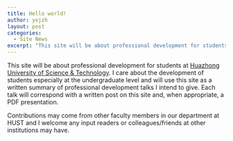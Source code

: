```yaml
---
title: Hello world!
author: yejzh 
layout: post
categories:
  - Site News
excerpt: "This site will be about professional development for students at Huazhong University of Science & Technology."
---
```



This site will be about professional development for students at [Huazhong University of Science & Technology][1]. I care about the development of students especially at the undergraduate level and will use this site as a written summary of professional development talks I intend to give. Each talk will correspond with a written post on this site and, when appropriate, a PDF presentation.

Contributions may come from other faculty members in our department at HUST and I welcome any input readers or colleagues/friends at other institutions may have.

 [1]: http://www.hust.edu.cn/

